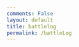 ```yaml
---
comments: False
layout: default
title: battlelog
permalink: /battleLog
---
```


<script>
    var API_KEY = "eyJ0eXAiOiJKV1QiLCJhbGciOiJIUzUxMiIsImtpZCI6IjI4YTMxOGY3LTAwMDAtYTFlYi03ZmExLTJjNzQzM2M2Y2NhNSJ9.eyJpc3MiOiJzdXBlcmNlbGwiLCJhdWQiOiJzdXBlcmNlbGw6Z2FtZWFwaSIsImp0aSI6ImM3ZDBhOTkwLTBkZjgtNGExYi1iYzVjLTNhZjc1MzhiZmYxNyIsImlhdCI6MTcxNjQ5NDY4OCwic3ViIjoiZGV2ZWxvcGVyL2U4MzAxMjJjLTkzZTMtYjFmYi00NTQ4LTA1ZjI3ZDQ3YTZiMSIsInNjb3BlcyI6WyJicmF3bHN0YXJzIl0sImxpbWl0cyI6W3sidGllciI6ImRldmVsb3Blci9zaWx2ZXIiLCJ0eXBlIjoidGhyb3R0bGluZyJ9LHsiY2lkcnMiOlsiMTQzLjI0NC40NC4xNzUiXSwidHlwZSI6ImNsaWVudCJ9XX0.sUOHy8Nj33_NVE2MCZia9VofXMC8uGOHP2o1gIn1AX4UM3ZTaNMJp8hhWwM8wzVcpg4CdTA4t8RGDfkpK_M93g"
        try {
            fetch('https://api.brawlstars.com/v1/players/%238Q29VUJJP/battlelog', {
                method: 'GET', 
                headers: {
                    'Content-Type': 'application/json; charset=utf-8',
                    'Authorization':'Bearer ' + API_KEY
                }
            });
            response.json().then(data => {
                let x = false;
                for (const row of data) {
                    console.log(data)
                    }
                })
            const result = response.json();
            console.log(response)
            console.log("Result:", result); // Debugging log
            alert(`Prediction: Water is ${result.prediction}`); // Show an alert
        } catch (error) {
            console.error('Error:', error);
        }
</script>

</body>
</html>
